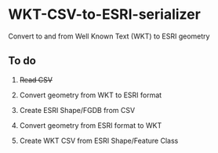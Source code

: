 # WKT-CSV-to-ESRI-serializer
Convert to and from Well Known Text (WKT) to ESRI geometry

## To do

1. ~~Read CSV~~
2. Convert geometry from WKT to ESRI format
3. Create ESRI Shape/FGDB from CSV

4. Convert geometry from ESRI format to WKT
5. Create WKT CSV from ESRI Shape/Feature Class